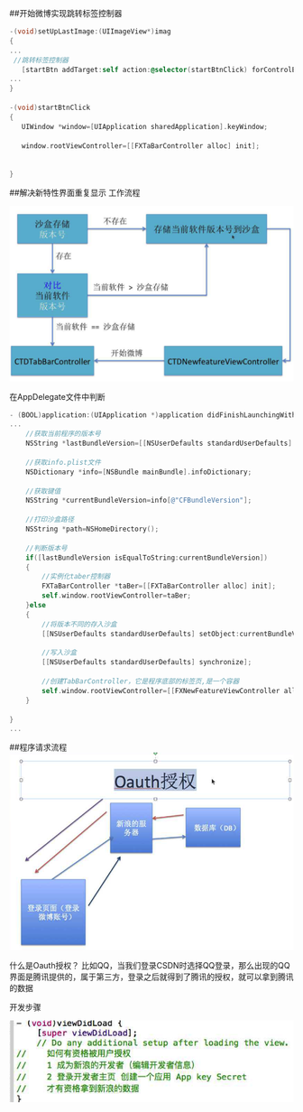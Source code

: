 ##开始微博实现跳转标签控制器


```objectivec
-(void)setUpLastImage:(UIImageView*)imag
{
...
 //跳转标签控制器
   [startBtn addTarget:self action:@selector(startBtnClick) forControlEvents:UIControlEventTouchUpInside];
...
}

-(void)startBtnClick
{
   UIWindow *window=[UIApplication sharedApplication].keyWindow;
   
   window.rootViewController=[[FXTaBarController alloc] init];


}


```

##解决新特性界面重复显示
工作流程

![](/assets/Snip20171016_1.png)



在AppDelegate文件中判断
```objectivec
- (BOOL)application:(UIApplication *)application didFinishLaunchingWithOptions:(NSDictionary *)launchOptions {
...
    //获取当前程序的版本号
    NSString *lastBundleVersion=[[NSUserDefaults standardUserDefaults] objectForKey:@"CFBundleVersion"];
    
    //获取info.plist文件
    NSDictionary *info=[NSBundle mainBundle].infoDictionary;
    
    //获取键值
    NSString *currentBundleVersion=info[@"CFBundleVersion"];
    
    //打印沙盒路径
    NSString *path=NSHomeDirectory();
    
    //判断版本号
    if([lastBundleVersion isEqualToString:currentBundleVersion])
    {
        //实例化taber控制器
        FXTaBarController *taBer=[[FXTaBarController alloc] init];
        self.window.rootViewController=taBer;
    }else
    {
        //将版本不同的存入沙盒
        [[NSUserDefaults standardUserDefaults] setObject:currentBundleVersion forKey:@"CFBundleVersion"];
        
        //写入沙盒
        [[NSUserDefaults standardUserDefaults] synchronize];
        
        //创建TabBarController，它是程序底部的标签页,是一个容器
        self.window.rootViewController=[[FXNewFeatureViewController alloc] init];
    }
    
}
...
```
##程序请求流程
![](/assets/Snip20171016_3.png)


什么是Oauth授权？
比如QQ，当我们登录CSDN时选择QQ登录，那么出现的QQ界面是腾讯提供的，属于第三方，登录之后就得到了腾讯的授权，就可以拿到腾讯的数据

开发步骤

![](/assets/Snip20171016_4.png)

